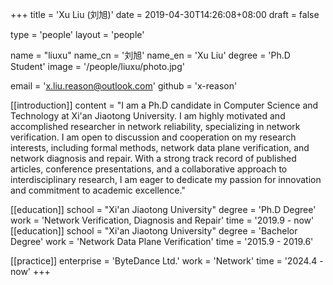 +++
title = 'Xu Liu (刘旭)'
date = 2019-04-30T14:26:08+08:00
draft = false

type = 'people'
layout = 'people'

name = "liuxu"
name_cn = '刘旭'
name_en = 'Xu Liu'
degree = 'Ph.D Student'
image = '/people/liuxu/photo.jpg'

email = 'x.liu.reason@outlook.com'
github = 'x-reason'

[[introduction]]
    content = "I am a Ph.D candidate in Computer Science and Technology at Xi'an Jiaotong University. I am highly motivated and accomplished researcher in network reliability, specializing in network verification. I am open to discussion and cooperation on my research interests, including formal methods, network data plane verification, and network diagnosis and repair. With a strong track record of published articles, conference presentations, and a collaborative approach to interdisciplinary research, I am eager to dedicate my passion for innovation and commitment to academic excellence."

[[education]]
    school = "Xi'an Jiaotong University"
    degree = 'Ph.D Degree'
    work = 'Network Verification, Diagnosis and Repair'
    time = '2019.9 - now'
[[education]]
    school = "Xi'an Jiaotong University"
    degree = 'Bachelor Degree'
    work = 'Network Data Plane Verification'
    time = '2015.9 - 2019.6'

[[practice]]
    enterprise = 'ByteDance Ltd.'
    work = 'Network'
    time = '2024.4 - now'
+++
